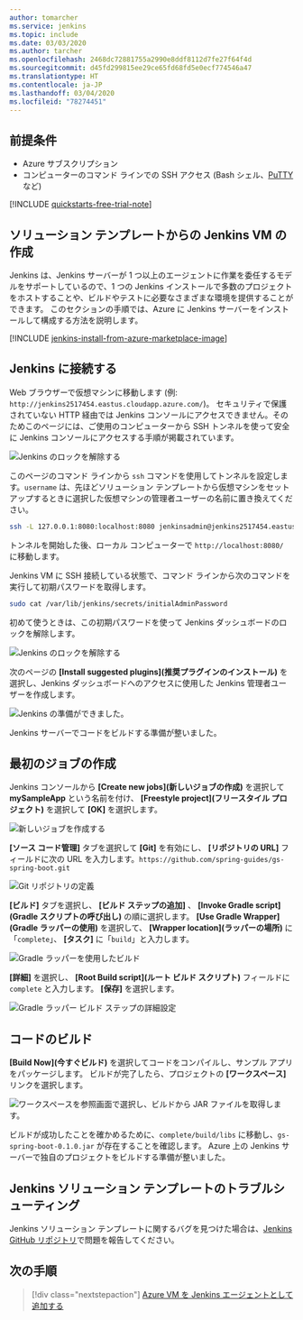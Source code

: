 ```yaml
---
author: tomarcher
ms.service: jenkins
ms.topic: include
ms.date: 03/03/2020
ms.author: tarcher
ms.openlocfilehash: 2468dc72881755a2990e8ddf8112d7fe27f64f4d
ms.sourcegitcommit: d45fd299815ee29ce65fd68fd5e0ecf774546a47
ms.translationtype: HT
ms.contentlocale: ja-JP
ms.lasthandoff: 03/04/2020
ms.locfileid: "78274451"
---
```

## <a name="prerequisites"></a>前提条件

* Azure サブスクリプション
* コンピューターのコマンド ラインでの SSH アクセス (Bash シェル、[PuTTY](https://www.putty.org/) など)

[!INCLUDE [quickstarts-free-trial-note](quickstarts-free-trial-note.md)]

## <a name="create-the-jenkins-vm-from-the-solution-template"></a>ソリューション テンプレートからの Jenkins VM の作成
Jenkins は、Jenkins サーバーが 1 つ以上のエージェントに作業を委任するモデルをサポートしているので、1 つの Jenkins インストールで多数のプロジェクトをホストすることや、ビルドやテストに必要なさまざまな環境を提供することができます。 このセクションの手順では、Azure に Jenkins サーバーをインストールして構成する方法を説明します。

[!INCLUDE [jenkins-install-from-azure-marketplace-image](jenkins-install-from-azure-marketplace-image.md)]

## <a name="connect-to-jenkins"></a>Jenkins に接続する

Web ブラウザーで仮想マシンに移動します (例: `http://jenkins2517454.eastus.cloudapp.azure.com/`)。 セキュリティで保護されていない HTTP 経由では Jenkins コンソールにアクセスできません。そのためこのページには、ご使用のコンピューターから SSH トンネルを使って安全に Jenkins コンソールにアクセスする手順が掲載されています。

![Jenkins のロックを解除する](./media/jenkins-install-solution-template-steps/jenkins-ssh-instructions.png)

このページのコマンド ラインから `ssh` コマンドを使用してトンネルを設定します。`username` は、先ほどソリューション テンプレートから仮想マシンをセットアップするときに選択した仮想マシンの管理者ユーザーの名前に置き換えてください。

```bash
ssh -L 127.0.0.1:8080:localhost:8080 jenkinsadmin@jenkins2517454.eastus.cloudapp.azure.com
```

トンネルを開始した後、ローカル コンピューターで `http://localhost:8080/` に移動します。 

Jenkins VM に SSH 接続している状態で、コマンド ラインから次のコマンドを実行して初期パスワードを取得します。

```bash
sudo cat /var/lib/jenkins/secrets/initialAdminPassword
```

初めて使うときは、この初期パスワードを使って Jenkins ダッシュボードのロックを解除します。

![Jenkins のロックを解除する](./media/jenkins-install-solution-template-steps/jenkins-unlock.png)

次のページの **[Install suggested plugins]\(推奨プラグインのインストール\)** を選択し、Jenkins ダッシュボードへのアクセスに使用した Jenkins 管理者ユーザーを作成します。

![Jenkins の準備ができました。](./media/jenkins-install-solution-template-steps/jenkins-welcome.png)

Jenkins サーバーでコードをビルドする準備が整いました。

## <a name="create-your-first-job"></a>最初のジョブの作成

Jenkins コンソールから **[Create new jobs]\(新しいジョブの作成\)** を選択して **mySampleApp** という名前を付け、 **[Freestyle project]\(フリースタイル プロジェクト\)** を選択して **[OK]** を選択します。

![新しいジョブを作成する](./media/jenkins-install-solution-template-steps/jenkins-new-job.png) 

**[ソース コード管理]** タブを選択して **[Git]** を有効にし、 **[リポジトリの URL]** フィールドに次の URL を入力します。`https://github.com/spring-guides/gs-spring-boot.git`

![Git リポジトリの定義](./media/jenkins-install-solution-template-steps/jenkins-job-git-configuration.png) 

**[ビルド]** タブを選択し、 **[ビルド ステップの追加]** 、 **[Invoke Gradle script]\(Gradle スクリプトの呼び出し\)** の順に選択します。 **[Use Gradle Wrapper]\(Gradle ラッパーの使用\)** を選択して、 **[Wrapper location]\(ラッパーの場所\)** に「`complete`」、 **[タスク]** に「`build`」と入力します。

![Gradle ラッパーを使用したビルド](./media/jenkins-install-solution-template-steps/jenkins-job-gradle-config.png) 

**[詳細]** を選択し、 **[Root Build script]\(ルート ビルド スクリプト\)** フィールドに `complete` と入力します。 **[保存]** を選択します。

![Gradle ラッパー ビルド ステップの詳細設定](./media/jenkins-install-solution-template-steps/jenkins-job-gradle-advances.png) 

## <a name="build-the-code"></a>コードのビルド

**[Build Now]\(今すぐビルド\)** を選択してコードをコンパイルし、サンプル アプリをパッケージします。 ビルドが完了したら、プロジェクトの **[ワークスペース]** リンクを選択します。

![ワークスペースを参照画面で選択し、ビルドから JAR ファイルを取得します。](./media/jenkins-install-solution-template-steps/jenkins-access-workspace.png) 

ビルドが成功したことを確かめるために、`complete/build/libs` に移動し、`gs-spring-boot-0.1.0.jar` が存在することを確認します。 Azure 上の Jenkins サーバーで独自のプロジェクトをビルドする準備が整いました。

## <a name="troubleshooting-the-jenkins-solution-template"></a>Jenkins ソリューション テンプレートのトラブルシューティング

Jenkins ソリューション テンプレートに関するバグを見つけた場合は、[Jenkins GitHub リポジトリ](https://github.com/azure/jenkins/issues)で問題を報告してください。

## <a name="next-steps"></a>次の手順

> [!div class="nextstepaction"]
> [Azure VM を Jenkins エージェントとして追加する](/azure/jenkins-azure-vm-agents)